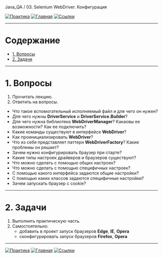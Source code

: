 Java_QA / 03. Selenium WebDriver. Конфигурация

[![Практика](https://img.shields.io/badge/-Практика-aaffaa)](2.%20Практика.md)
[![Главная](https://img.shields.io/badge/-Главная-aaccee)](README.md)
[![Ссылки](https://img.shields.io/badge/-Ссылки-ffee99)](4.%20Ссылки.md)

***

# Содержание

* [1. Вопросы](#1-вопросы)
* [2. Задачи](#2-задачи)

***

# 1. Вопросы

1. Прочитать лекцию.
2. Ответить на вопросы.

* Что такое вспомогательный исполняемый файл и для чего он нужен?
* Для чего нужны **DriverService** и **DriverService.Builder**?
* Для чего нужна библиотека **WebDriverManager**? Какаовы ее возможности? Как ее подключить?
* Какие команды существуют в интерфейсе **WebDriver**?
* Как проинициализировать **WebDriver**?
* Что из себя представляет паттерн **WebDriverFactory**? Какие проблемы он решает?
* Зачем нужно конфигурировать браузер при старте?
* Какие типы настроек драйверов и браузеров существуют?
* Что можно сделать с помощью общих настроек?
* Что можно сделать с помощью специфичных настроек?
* С помощью какого интерфейса задаются общие настройки?
* С помощью каких классов задаются специфичные настройки?
* Зачем запускать браузер с cookie?

***

# 2. Задачи

1. Выполнить практическую часть.
2. Самостоятельно:
   * добавить в проект запуск браузеров **Edge**, **IE**, **Opera**
   * сконфигурировать запуск браузеров **Firefox**, **Opera**

***

[![Практика](https://img.shields.io/badge/-Практика-aaffaa)](2.%20Практика.md)
[![Главная](https://img.shields.io/badge/-Главная-aaccee)](README.md)
[![Ссылки](https://img.shields.io/badge/-Ссылки-ffee99)](4.%20Ссылки.md)